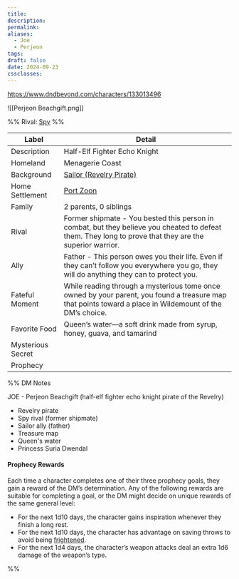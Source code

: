 ```yaml
---
title: 
description: 
permalink: 
aliases:
  - Joe
  - Perjeon
tags: 
draft: false
date: 2024-09-23
cssclasses:
---
```

https://www.dndbeyond.com/characters/133013496 

![[Perjeon Beachgift.png]] 

%% Rival: [Spy](https://www.dndbeyond.com/monsters/17021-spy) %%

| Label             | Detail                                                                                                                                                   |
| ----------------- | -------------------------------------------------------------------------------------------------------------------------------------------------------- |
| Description       | Half-Elf Fighter Echo Knight                                                                                                                             |
| Homeland          | Menagerie Coast                                                                                                                                          |
| Background        | [Sailor (Revelry Pirate)](https://www.dndbeyond.com/backgrounds/102352-sailor-revelry-pirate)                                                            |
| Home Settlement   | [Port Zoon](https://www.dndbeyond.com/sources/dnd/egtw/wildemount-gazetteer-menagerie-coast#PortZoon)                                                    |
| Family            | 2 parents, 0 siblings                                                                                                                                    |
| Rival             | Former shipmate - You bested this person in combat, but they believe you cheated to defeat them. They long to prove that they are the superior warrior.  |
| Ally              | Father - This person owes you their life. Even if they can’t follow you everywhere you go, they will do anything they can to protect you.                |
| Fateful Moment    | While reading through a mysterious tome once owned by your parent, you found a treasure map that points toward a place in Wildemount of the DM’s choice. |
| Favorite Food     | Queen’s water—a soft drink made from syrup, honey, guava, and tamarind                                                                                   |
| Mysterious Secret |                                                                                                                                                          |
| Prophecy          |                                                                                                                                                          |

%% DM Notes

JOE - Perjeon Beachgift (half-elf fighter echo knight pirate of the Revelry) 
- Revelry pirate
- Spy rival (former shipmate)
- Sailor ally (father)
- Treasure map
- Queen's water
- Princess Suria Dwendal

#### Prophecy Rewards

Each time a character completes one of their three prophecy goals, they gain a reward of the DM’s determination. Any of the following rewards are suitable for completing a goal, or the DM might decide on unique rewards of the same general level:

- For the next 1d10 days, the character gains inspiration whenever they finish a long rest.
- For the next 1d10 days, the character has advantage on saving throws to avoid being [frightened](https://www.dndbeyond.com/sources/dnd/free-rules/rules-glossary#FrightenedCondition).
- For the next 1d4 days, the character’s weapon attacks deal an extra 1d6 damage of the weapon’s type.

%%
